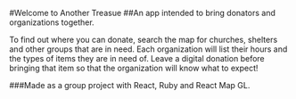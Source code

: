 #Welcome to Another Treasue
##An app intended to bring donators and organizations together. 

To find out where you can donate, search the map for churches, shelters and other groups that are in need. Each organization will list their hours and the types of items they are in need of. Leave a digital donation before bringing that item so that the organization will know what to expect! 

###Made as a group project with React, Ruby and React Map GL.